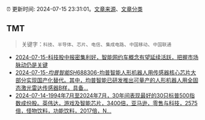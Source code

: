 :alarm_clock: 更新时间: 2024-07-15 23:31:01。[文章来源](/README.md)、[文章分类](/TAGS.md)

## TMT


> 关键字：`科技`、`半导体`、`芯片`、`电信`、`集成电路`、`中国移动`、`中国联通`



- [2024-07-15-科技股中报密集利好，智能网约车概念有望延续活跃，把握市场脉动仍是关键](https://www.cls.cn/detail/1733617) 
- [2024-07-15-$均普智能SH688306$-均普智能人形机器人用传感器核心芯片大部分实现国产化替代。其中，均普智能已研发推出可量产的人形机器人用全固态激光雷达传感器B样，具备...](https://xueqiu.com/7557082636/297481282) 
- [2024-07-14-1994年7月至2024年7月，30年间表现最好的30只标普500指数成份股。英伟达，游戏及智能芯片，3400倍，亚马逊，零售与科技，2575倍，怪物饮料，功能饮料，2017倍，N...](https://xueqiu.com/8056783660/297410134) 
